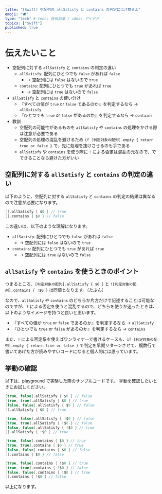 ```yaml
---
title: "[Swift] 空配列の allSatisfy と contains の判定には注意せよ"
emoji: "🕊"
type: "tech" # tech: 技術記事 / idea: アイデア
topics: ["Swift"]
published: true
---
```


# 伝えたいこと

- 空配列に対する `allSatisfy` と `contains` の判定の違い
  - `allSatisfy`: 配列にひとつでも `false` があれば `false`
    - -> 空配列には `false` はないので `true`
  - `contains`: 配列にひとつでも `true` があれば `true`
    - -> 空配列には `true` はないので `false`
- `allSatisfy` と `contains` の使い分け
  - 『すべての値が `true` or `false` であるのか』を判定するなら -> `allSatisfy`
  - 『ひとつでも `true` or `false` があるのか』を判定するなら -> `contains`
- 教訓
  - 空配列の可能性があるものを `allSatisfy` や `contains` の処理をかける際は注意が必要である
  - 空配列の処理の混乱を避けるため `if [判定対象の配列].empty { return true or false }` で、先に処理を抜けさせるのも手である
  - `allSatisfy` や `contains` を使う際に `!` による否定は混乱の元なので、でできることなら避けた方がいい

## 空配列に対する `allSatisfy` と `contains` の判定の違い

以下のように、空配列に対する `allSatisfy` と `contains` の判定の結果は異なるので注意が必要になります。

```swift
[].allSatisfy { $0 } // true
[].contains { $0 } // false
```

この違いは、以下のような理解になります。

- `allSatisfy`: 配列にひとつでも `false` があれば `false`
  - -> 空配列には `false` はないので `true`
- `contains`: 配列にひとつでも `true` があれば `true`
  - -> 空配列には `true` はないので `false`

## `allSatisfy` や `contains` を使うときのポイント

つまるところ、`[判定対象の配列].allSatisfy { $0 }` と `![判定対象の配列].contains { !$0 }` は同値となります。（たぶん）

なので、`allSatisfy` や `contains` のどちらか片方だけで記述することは可能なのですが、`!` による否定を使うと混乱するので、どちらを使うか迷ったときは、以下のようなイメージを持つと良いと思います。

- 『すべての値が `true` or `false` であるのか』を判定するなら -> `allSatisfy`
- 『ひとつでも `true` or `false` があるのか』を判定するなら -> `contains`

また、`!` による否定系を使えばワンライナーで書けるケースも、`if [判定対象の配列].empty { return true or false }` で判定を早期リターンさせて、複数行で書いてあげた方が読みやすいコードになると個人的には思っています。

## 挙動の確認

以下は、playground で実験した際のサンプルコードです。
挙動を確認したいときにお試しください。

```swift
[true, false].allSatisfy { $0 } // false
[true, true].allSatisfy { $0 } // true
[false, false].allSatisfy { $0 } // false
[].allSatisfy { $0 } // true
```

```swift
[true, false].allSatisfy { !$0 } // false
[true, true].allSatisfy { !$0 } // false
[false, false].allSatisfy { !$0 } // true
[].allSatisfy { !$0 } // true
```

```swift
[true, false].contains { $0 } // true
[true, true].contains { $0 } // true
[false, false].contains { $0 } // false
[].contains { $0 } // false
```

```swift
[true, false].contains { !$0 } // true
[true, true].contains { !$0 } // false
[false, false].contains { !$0 } // true
[].contains { !$0 } // false
```

以上になります。